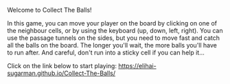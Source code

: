 Welcome to Collect The Balls!

In this game, you can move your player on the board by clicking on one of the neighbour cells, or by using the keyboard (up, down, left, right).
You can use the passage tunnels on the sides, but you need to move fast and catch all the balls on the board. The longer you'll wait, the more balls you'll have to run after.
And careful, don't run into a sticky cell if you can help it...

Click on the link below to start playing:
https://elihai-sugarman.github.io/Collect-The-Balls/
